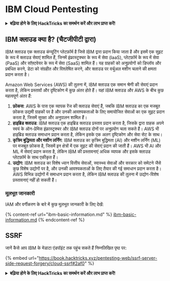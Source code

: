 # IBM Cloud Pentesting

<details>

<summary><strong>बढ़िया होने के लिए HackTricks का समर्थन करें और लाभ प्राप्त करें!</strong></summary>

* यदि आप अपनी कंपनी को **HackTricks में विज्ञापित करना चाहते हैं** या यदि आप **PEASS के नवीनतम संस्करण देखना चाहते हैं या HackTricks को PDF में डाउनलोड करना चाहते हैं** तो [**सदस्यता योजनाएं**](https://github.com/sponsors/carlospolop) देखें!
* [**आधिकारिक PEASS और HackTricks स्वैग**](https://peass.creator-spring.com) प्राप्त करें
* [**The PEASS Family**](https://opensea.io/collection/the-peass-family) की खोज करें, हमारा विशेष [**NFTs**](https://opensea.io/collection/the-peass-family) संग्रह
* **शामिल हों** 💬 [**Discord समूह**](https://discord.gg/hRep4RUj7f) या [**टेलीग्राम समूह**](https://t.me/peass) या **फॉलो** करें मुझे **Twitter** 🐦 [**@carlospolopm**](https://twitter.com/carlospolopm)**.**
* **अपने हैकिंग ट्रिक्स साझा करें द्वारा PRs सबमिट करके** [**HackTricks**](https://github.com/carlospolop/hacktricks) और [**HackTricks Cloud**](https://github.com/carlospolop/hacktricks-cloud) github repos.

</details>

## IBM क्लाउड क्या है? (चैटजीपीटी द्वारा)

IBM क्लाउड एक क्लाउड कंप्यूटिंग प्लेटफ़ॉर्म है जिसे IBM द्वारा प्रदान किया जाता है और इसमें एक सुइट के रूप में क्लाउड सेवाएं शामिल हैं, जिनमें इंफ्रास्ट्रक्चर के रूप में सेवा (IaaS), प्लेटफ़ॉर्म के रूप में सेवा (PaaS) और सॉफ़्टवेयर के रूप में सेवा (SaaS) शामिल हैं। यह ग्राहकों को अनुप्रयोगों को डिप्लॉय और प्रबंधित करने, डेटा को संग्रहीत और विश्लेषित करने, और क्लाउड पर वर्चुअल मशीन चलाने की क्षमता प्रदान करता है।

Amazon Web Services (AWS) की तुलना में, IBM क्लाउड एक समान श्रेणी की सेवाएं प्रदान करता है, लेकिन प्रस्तावों और दृष्टिकोण में कुछ अंतर होते हैं। यहां IBM क्लाउड और AWS के बीच कुछ महत्वपूर्ण अंतर हैं:

1. **फ़ोकस**: AWS के पास एक व्यापक रेंज की क्लाउड सेवाएं हैं, जबकि IBM क्लाउड का एक मजबूत फ़ोकस उद्यमी ग्राहकों पर है और उनकी आवश्यकताओं के लिए समायोजित सेवाओं का एक सुइट प्रदान करता है, जिसमें सुरक्षा और अनुपालन शामिल हैं।
2. **हाइब्रिड क्लाउड**: IBM क्लाउड एक हाइब्रिड क्लाउड प्रस्ताव प्रदान करता है, जिसके द्वारा ग्राहक अपने स्वयं के ऑन-प्रेमिस इंफ्रास्ट्रक्चर और IBM क्लाउड दोनों पर अनुप्रयोग चला सकते हैं। AWS भी हाइब्रिड क्लाउड समाधान प्रदान करता है, लेकिन इसके एक अलग दृष्टिकोण और सेवा सेट के साथ।
3. **कृत्रिम बुद्धिमता और मशीन लर्निंग**: IBM क्लाउड का कृत्रिम बुद्धिमता (AI) और मशीन लर्निंग (ML) पर मजबूत फ़ोकस है, जिसमें इन क्षेत्रों में एक सुइट की सेवाएं प्रदान की जाती हैं। AWS भी AI और ML में सेवाएं प्रदान करता है, लेकिन IBM की प्रस्तावनाएं अधिक व्यापक और इसके क्लाउड प्लेटफ़ॉर्म के साथ एकीकृत हैं।
4. **उद्योग**: IBM क्लाउड का विशेष ध्यान वित्तीय सेवाओं, स्वास्थ्य सेवाओं और सरकार को समेटने जैसे कुछ विशेष उद्योगों पर है, और उनकी आवश्यकताओं के लिए तैयार की गई समाधान प्रदान करता है। AWS विभिन्न उद्योगों में समाधान प्रदान करता है, लेकिन IBM क्लाउड की तुलना में उद्योग-विशेष प्रस्तावनाएं नहीं हो सकती हैं।

### मूलभूत जानकारी

IAM और वर्गीकरण के बारे में कुछ मूलभूत जानकारी के लिए देखें:

{% content-ref url="ibm-basic-information.md" %}
[ibm-basic-information.md](ibm-basic-information.md)
{% endcontent-ref %}

## SSRF

जानें कैसे आप IBM के मेडाटा एंडपॉइंट तक पहुंच सकते हैं निम्नलिखित पृष्ठ पर:

{% embed url="https://book.hacktricks.xyz/pentesting-web/ssrf-server-side-request-forgery/cloud-ssrf#2af0" %}



<details>

<summary><strong>बढ़िया होने के लिए HackTricks का समर्थन करें और लाभ प्राप्त करें!</strong></summary>

* यदि आप अपनी कंपनी को **HackTricks में विज्ञापित करना चाहते हैं** या यदि आप **PEASS के नवीनतम संस्करण देखना चाहते हैं या HackTricks को PDF में डाउनलोड करना चाहते हैं** तो [**सदस्यता योजनाएं**](https://github.com/sponsors/carlospolop) देखें!
* [**आधिकारिक PEASS और HackTricks स्वैग**](https://peass.creator-spring.com) प्राप्त करें
* [**The PEASS Family**](https://opensea.io/collection/the-peass-family) की खोज करें, हमारा विशेष [**NFTs**](https://opensea.io/collection/the-peass-family) संग्रह
* **शामिल हों** 💬 [**Discord समूह**](https://discord.gg/hRep4RUj7f) या [**टेलीग्राम समूह**](https://t.me/peass) या **फॉलो** करें मुझे **Twitter**

